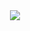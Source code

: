 <div align="center">
<img src = "https://capsule-render.vercel.app/api?type=waving&color=6dabe4&height=180&section=header&text=GniDinger&fontSize=32&animation=fadeIn&fontAlignY=36&fontColor=ffffff"/>
	</div>

<!--
**gnidinger/gnidinger** is a ✨ _special_ ✨ repository because its `README.md` (this file) appears on your GitHub profile.

Here are some ideas to get you started:

- 🔭 I’m currently working on ...
- 🌱 I’m currently learning ...
- 👯 I’m looking to collaborate on ...
- 🤔 I’m looking for help with ...
- 💬 Ask me about ...
- 📫 How to reach me: ...
- 😄 Pronouns: ...
- ⚡ Fun fact: ...
-->
